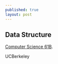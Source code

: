 ```yaml
---
published: true
layout: post
---
```

## Data Structure

[Computer Science 61B](https://www.youtube.com/watch?v=mFPmKGIrQs4&list=PL-XXv-cvA_iAlnI-BQr9hjqADPBtujFJd). 


UCBerkeley
